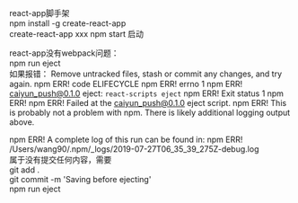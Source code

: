 react-app脚手架   
npm install -g create-react-app   
create-react-app xxx 
npm start 启动
 
react-app没有webpack问题：     
npm run eject    
如果报错：
Remove untracked files, stash or commit any changes, and try again.
npm ERR! code ELIFECYCLE
npm ERR! errno 1
npm ERR! caiyun_push@0.1.0 eject: `react-scripts eject`
npm ERR! Exit status 1
npm ERR! 
npm ERR! Failed at the caiyun_push@0.1.0 eject script.
npm ERR! This is probably not a problem with npm. There is likely additional logging output above.

npm ERR! A complete log of this run can be found in:
npm ERR!     /Users/wang90/.npm/_logs/2019-07-27T06_35_39_275Z-debug.log     
属于没有提交任何内容，需要      
git add .     
git commit -m 'Saving before ejecting'     
npm run eject     
  
